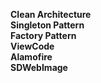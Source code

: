<b>Clean Architecture</b><br/>
<b>Singleton Pattern</b><br/>
<b>Factory Pattern</b><br/>
<b>ViewCode</b><br/>
<b>Alamofire</b><br/>
<b>SDWebImage</b><br/>
